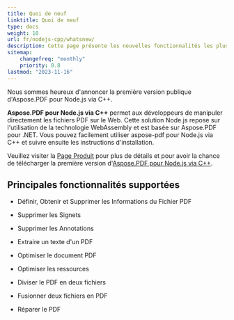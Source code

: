 ```yaml
---
title: Quoi de neuf 
linktitle: Quoi de neuf
type: docs
weight: 10
url: fr/nodejs-cpp/whatsnew/
description: Cette page présente les nouvelles fonctionnalités les plus populaires d'Aspose.PDF pour Node.js via C++ qui ont été introduites dans les versions récentes.
sitemap:
    changefreq: "monthly"
    priority: 0.8
lastmod: "2023-11-16"
---
```


Nous sommes heureux d'annoncer la première version publique d'Aspose.PDF pour Node.js via C++.

**Aspose.PDF pour Node.js via C++** permet aux développeurs de manipuler directement les fichiers PDF sur le Web. Cette solution Node.js repose sur l'utilisation de la technologie WebAssembly et est basée sur Aspose.PDF pour .NET. Vous pouvez facilement utiliser aspose-pdf pour Node.js via C++ et suivre ensuite les instructions d'installation.

Veuillez visiter la [Page Produit](https://products.aspose.com/pdf/nodejs-cpp/) pour plus de détails et pour avoir la chance de télécharger la première version d'[Aspose.PDF pour Node.js via C++]().

## **Principales fonctionnalités supportées**

- Définir, Obtenir et Supprimer les Informations du Fichier PDF
- Supprimer les Signets
- Supprimer les Annotations

- Extraire un texte d'un PDF
- Optimiser le document PDF  
- Optimiser les ressources  
- Diviser le PDF en deux fichiers  
- Fusionner deux fichiers en PDF  
- Réparer le PDF